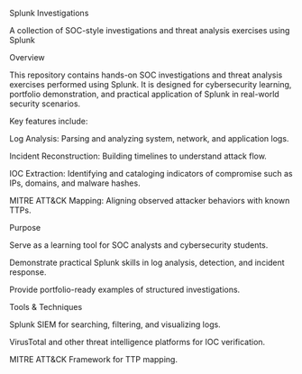 Splunk Investigations

A collection of SOC-style investigations and threat analysis exercises using Splunk

Overview

This repository contains hands-on SOC investigations and threat analysis exercises performed using Splunk. It is designed for cybersecurity learning, portfolio demonstration, and practical application of Splunk in real-world security scenarios.

Key features include:

Log Analysis: Parsing and analyzing system, network, and application logs.

Incident Reconstruction: Building timelines to understand attack flow.

IOC Extraction: Identifying and cataloging indicators of compromise such as IPs, domains, and malware hashes.

MITRE ATT&CK Mapping: Aligning observed attacker behaviors with known TTPs.

Purpose

Serve as a learning tool for SOC analysts and cybersecurity students.

Demonstrate practical Splunk skills in log analysis, detection, and incident response.

Provide portfolio-ready examples of structured investigations.

Tools & Techniques

Splunk SIEM for searching, filtering, and visualizing logs.

VirusTotal and other threat intelligence platforms for IOC verification.

MITRE ATT&CK Framework for TTP mapping.
